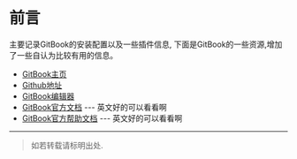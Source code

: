 # 前言

主要记录GitBook的安装配置以及一些插件信息, 下面是GitBook的一些资源,增加了一些自认为比较有用的信息。

* [GitBook主页](https://www.gitbook.com/)
* [Github地址](https://github.com/GitbookIO/)
* [GitBook编辑器](https://www.gitbook.com/editor/osx)
* [GitBook官方文档](http://toolchain.gitbook.com) --- 英文好的可以看看啊
* [GitBook官方帮助文档](http://help.gitbook.com) --- 英文好的可以看看啊

---

> 如若转载请标明出处.



